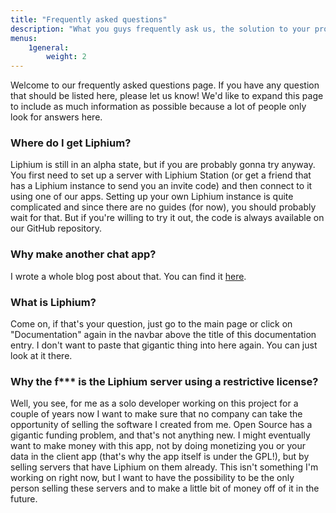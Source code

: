 ```yaml
---
title: "Frequently asked questions"
description: "What you guys frequently ask us, the solution to your problem might be here!"
menus:
    1general:
        weight: 2
---
```


Welcome to our frequently asked questions page. If you have any question that should be listed here, please let us know! We'd like to expand this page to include as much information as possible because a lot of people only look for answers here.

### Where do I get Liphium?

Liphium is still in an alpha state, but if you are probably gonna try anyway. You first need to set up a server with Liphium Station (or get a friend that has a Liphium instance to send you an invite code) and then connect to it using one of our apps. Setting up your own Liphium instance is quite complicated and since there are no guides (for now), you should probably wait for that. But if you're willing to try it out, the code is always available on our GitHub repository.

### Why make another chat app?

I wrote a whole blog post about that. You can find it [here](/blog/why-another-chat-app.md).

### What is Liphium?

Come on, if that's your question, just go to the main page or click on "Documentation" again in the navbar above the title of this documentation entry. I don't want to paste that gigantic thing into here again. You can just look at it there.

### Why the f*** is the Liphium server using a restrictive license?

Well, you see, for me as a solo developer working on this project for a couple of years now I want to make sure that no company can take the opportunity of selling the software I created from me. Open Source has a gigantic funding problem, and that's not anything new. I might eventually want to make money with this app, not by doing monetizing you or your data in the client app (that's why the app itself is under the GPL!), but by selling servers that have Liphium on them already. This isn't something I'm working on right now, but I want to have the possibility to be the only person selling these servers and to make a little bit of money off of it in the future.